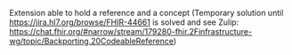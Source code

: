 Extension able to hold a reference and a concept (Temporary solution until https://jira.hl7.org/browse/FHIR-44661 is solved and see Zulip: https://chat.fhir.org/#narrow/stream/179280-fhir.2Finfrastructure-wg/topic/Backporting.20CodeableReference)
